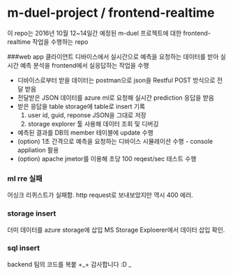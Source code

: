 # m-duel-project / frontend-realtime
이 repo는 2016년 10월 12~14일간 예정된 m-duel 프로젝트에 대한 frontend-realtime 작업을 수행하는 repo

###web app
클라이언트 디바이스에서 실시간으로 예측을 요청하는 데이터를 받아 실시간 예측 분석을 frontend에서 실응답하는 작업을 수행  

- 디바이스로부터 받을 데이터는 postman으로 json을 Restful POST 방식으로 전달 받음
- 전달받은 JSON 데이터를 azure ml로 요청해 실시간 prediction 응답을 받음
- 받은 응답을 table storage에 table로 insert 기록
 	1. user id, guid, reponse JSON을 그대로 저장
 	2. storage explorer 툴 사용해 데이터 조회 및 디버깅
- 예측된 결과를 DB의 member 테이블에 update 수행
- (option) 1초 간격으로 예측을 요청하는 디바이스 시뮬레이션 수행 - console appliation 활용
- (option) apache jmetor를 이용해 초당 100 reqest/sec 테스트 수행

### ml rre 실패
어싱크 리퀴스트가 실패함.
http request로 보내보았지만 역시 400 에러.

### storage insert
더미 데이터를 azure storage에 삽입
MS Storage Exploerer에서 데이터 삽입 확인.

### sql insert
backend 팀의 코드를 복붙 +_+ 감사합니다 :D
_